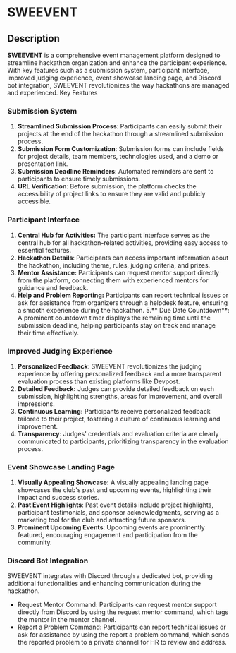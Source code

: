 # SWEEVENT 
## Description
**SWEEVENT** is a comprehensive event management platform designed to streamline hackathon organization and enhance the participant experience. With key features such as a submission system, participant interface, improved judging experience, event showcase landing page, and Discord bot integration, SWEEVENT revolutionizes the way hackathons are managed and experienced.
Key Features
### Submission System

1. **Streamlined Submission Process**: Participants can easily submit their projects at the end of the hackathon through a streamlined submission process.
2. **Submission Form Customization**: Submission forms can include fields for project details, team members, technologies used, and a demo or presentation link.
3. **Submission Deadline Reminders**: Automated reminders are sent to participants to ensure timely submissions.
4. **URL Verification**: Before submission, the platform checks the accessibility of project links to ensure they are valid and publicly accessible.

### Participant Interface

1. **Central Hub for Activities:** The participant interface serves as the central hub for all hackathon-related activities, providing easy access to essential features.
2. **Hackathon Details**: Participants can access important information about the hackathon, including theme, rules, judging criteria, and prizes.
3. **Mentor Assistance:** Participants can request mentor support directly from the platform, connecting them with experienced mentors for guidance and feedback.
4. **Help and Problem Reporting:** Participants can report technical issues or ask for assistance from organizers through a helpdesk feature, ensuring a smooth experience during the hackathon.
5.** Due Date Countdown**: A prominent countdown timer displays the remaining time until the submission deadline, helping participants stay on track and manage their time effectively.

### Improved Judging Experience

1. **Personalized Feedback**: SWEEVENT revolutionizes the judging experience by offering personalized feedback and a more transparent evaluation process than existing platforms like Devpost.
2. **Detailed Feedback:** Judges can provide detailed feedback on each submission, highlighting strengths, areas for improvement, and overall impressions.
3. **Continuous Learning:** Participants receive personalized feedback tailored to their project, fostering a culture of continuous learning and improvement.
4. **Transparency**: Judges' credentials and evaluation criteria are clearly communicated to participants, prioritizing transparency in the evaluation process.

### Event Showcase Landing Page

1. **Visually Appealing Showcase:** A visually appealing landing page showcases the club's past and upcoming events, highlighting their impact and success stories.
2. **Past Event Highlights**: Past event details include project highlights, participant testimonials, and sponsor acknowledgments, serving as a marketing tool for the club and attracting future sponsors.
3. **Prominent Upcoming Events**: Upcoming events are prominently featured, encouraging engagement and participation from the community.

### Discord Bot Integration

SWEEVENT integrates with Discord through a dedicated bot, providing additional functionalities and enhancing communication during the hackathon.

- Request Mentor Command: Participants can request mentor support directly from Discord by using the request mentor command, which tags the mentor in the mentor channel.
- Report a Problem Command: Participants can report technical issues or ask for assistance by using the report a problem command, which sends the reported problem to a private channel for HR to review and address.
